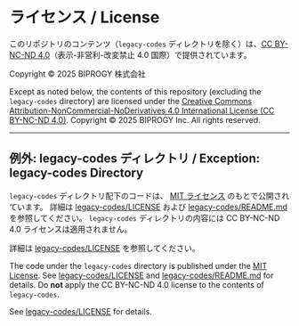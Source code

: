 # ライセンス / License

このリポジトリのコンテンツ（`legacy-codes` ディレクトリを除く）は、[CC BY-NC-ND 4.0](https://creativecommons.org/licenses/by-nc-nd/4.0/deed.ja)（表示-非営利-改変禁止 4.0 国際）で提供されています。

Copyright © 2025 BIPROGY 株式会社

Except as noted below, the contents of this repository (excluding the `legacy-codes` directory) are licensed under the [Creative Commons Attribution-NonCommercial-NoDerivatives 4.0 International License (CC BY-NC-ND 4.0)](https://creativecommons.org/licenses/by-nc-nd/4.0/).
Copyright © 2025 BIPROGY Inc. All rights reserved.

---

## 例外: legacy-codes ディレクトリ / Exception: legacy-codes Directory

`legacy-codes` ディレクトリ配下のコードは、 [MIT ライセンス](https://gist.githubusercontent.com/shinyay/56e54ee4c0e22db8211e05e70a63247e/raw/f3ac65a05ed8c8ea70b653875ccac0c6dbc10ba1/LICENSE) のもとで公開されています。
詳細は [legacy-codes/LICENSE](/legacy-codes/LICENSE) および [legacy-codes/README.md](/legacy-codes/README.md) を参照してください。
`legacy-codes` ディレクトリの内容には CC BY-NC-ND 4.0 ライセンスは適用されません。

詳細は [legacy-codes/LICENSE](/legacy-codes/LICENSE) を参照してください。

The code under the `legacy-codes` directory is published under the [MIT License](https://gist.githubusercontent.com/shinyay/56e54ee4c0e22db8211e05e70a63247e/raw/f3ac65a05ed8c8ea70b653875ccac0c6dbc10ba1/LICENSE).
See [legacy-codes/LICENSE](/legacy-codes/LICENSE) and [legacy-codes/README.md](/legacy-codes/README.md) for details.
Do **not** apply the CC BY-NC-ND 4.0 license to the contents of `legacy-codes`.

See [legacy-codes/LICENSE](/legacy-codes/LICENSE) for details.
